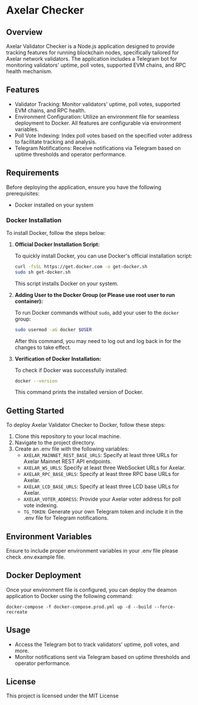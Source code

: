 # Axelar Checker

## Overview
Axelar Validator Checker is a Node.js application designed to provide tracking features for running blockchain nodes, specifically tailored for Axelar network validators. The application includes a Telegram bot for monitoring validators' uptime, poll votes, supported EVM chains, and RPC health mechanism.

## Features
- Validator Tracking: Monitor validators' uptime, poll votes, supported EVM chains, and RPC health.
- Environment Configuration: Utilize an environment file for seamless deployment to Docker. All features are configurable via environment variables.
- Poll Vote Indexing: Index poll votes based on the specified voter address to facilitate tracking and analysis.
- Telegram Notifications: Receive notifications via Telegram based on uptime thresholds and operator performance.

## Requirements
Before deploying the application, ensure you have the following prerequisites:
- Docker installed on your system


### Docker Installation

To install Docker, follow the steps below:

1. **Official Docker Installation Script:**

   To quickly install Docker, you can use Docker's official installation script:

   ```bash
   curl -fsSL https://get.docker.com -o get-docker.sh
   sudo sh get-docker.sh
   ```

   This script installs Docker on your system.

2. **Adding User to the Docker Group (or Please use root user to run container):** 

   To run Docker commands without `sudo`, add your user to the `docker` group:

   ```bash
   sudo usermod -aG docker $USER
   ```

   After this command, you may need to log out and log back in for the changes to take effect.

3. **Verification of Docker Installation:**

   To check if Docker was successfully installed:

   ```bash
   docker --version
   ```

   This command prints the installed version of Docker.

## Getting Started
To deploy Axelar Validator Checker to Docker, follow these steps:
1. Clone this repository to your local machine.
2. Navigate to the project directory.
3. Create an .env file with the following variables:
   - `AXELAR_MAINNET_REST_BASE_URLS`: Specify at least three URLs for Axelar Mainnet REST API endpoints.
   - `AXELAR_WS_URLS`: Specify at least three WebSocket URLs for Axelar.
   - `AXELAR_RPC_BASE_URLS`: Specify at least three RPC base URLs for Axelar.
   - `AXELAR_LCD_BASE_URLS`: Specify at least three LCD base URLs for Axelar.
   - `AXELAR_VOTER_ADDRESS`: Provide your Axelar voter address for poll vote indexing.
   - `TG_TOKEN`: Generate your own Telegram token and include it in the .env file for Telegram notifications.

## Environment Variables
Ensure to include proper environment variables in your .env file please check .env.example file.

## Docker Deployment
Once your environment file is configured, you can deploy the deamon application to Docker using the following command:

`
docker-compose -f docker-compose.prod.yml up -d --build --force-recreate
`

## Usage
- Access the Telegram bot to track validators' uptime, poll votes, and more.
- Monitor notifications sent via Telegram based on uptime thresholds and operator performance.

## License
This project is licensed under the MIT License
